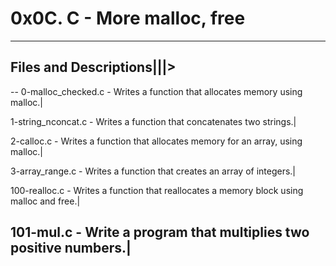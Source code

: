 # 0x0C. C - More malloc, free
----------------------------------------
## Files and Descriptions|||>
--
0-malloc_checked.c - Writes a function that allocates memory using malloc.|

1-string_nconcat.c - Writes a function that concatenates two strings.|

2-calloc.c - Writes a function that allocates memory for an array, using malloc.|

3-array_range.c - Writes a function that creates an array of integers.|

100-realloc.c - Writes a function that reallocates a memory block using malloc and free.|

101-mul.c - Write a program that multiplies two positive numbers.|
-------------
